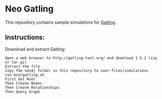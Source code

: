 Neo Gatling
===========

This repository contains sample simulations for <a href='http://gatling-tool.org'>Gatling</a>.


Instructions:
-------------

Download and extract Gatling:

    Open a web browser to http://gatling-tool.org/ and download 1.5.2 (zip or tar.gz)
    Extract the file
    Copy the neo4j folder in this repository to user-files/simulations
    run bin/gatling.sh
    First Get Root
    Then Create Nodes
    Then Create Relationships
    Then Query Graph









